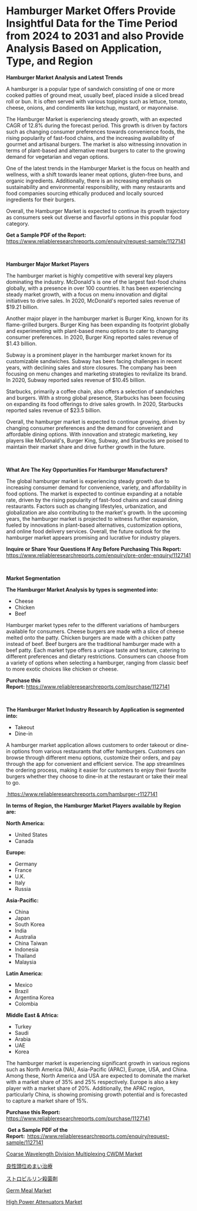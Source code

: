 <p><h1>Hamburger Market Offers Provide Insightful Data for the Time Period from 2024 to 2031 and also Provide Analysis Based on Application, Type, and Region</h1></p><p><strong>Hamburger Market Analysis and Latest Trends</strong></p>
<p><p>A hamburger is a popular type of sandwich consisting of one or more cooked patties of ground meat, usually beef, placed inside a sliced bread roll or bun. It is often served with various toppings such as lettuce, tomato, cheese, onions, and condiments like ketchup, mustard, or mayonnaise.</p><p>The Hamburger Market is experiencing steady growth, with an expected CAGR of 12.8% during the forecast period. This growth is driven by factors such as changing consumer preferences towards convenience foods, the rising popularity of fast-food chains, and the increasing availability of gourmet and artisanal burgers. The market is also witnessing innovation in terms of plant-based and alternative meat burgers to cater to the growing demand for vegetarian and vegan options.</p><p>One of the latest trends in the Hamburger Market is the focus on health and wellness, with a shift towards leaner meat options, gluten-free buns, and organic ingredients. Additionally, there is an increasing emphasis on sustainability and environmental responsibility, with many restaurants and food companies sourcing ethically produced and locally sourced ingredients for their burgers.</p><p>Overall, the Hamburger Market is expected to continue its growth trajectory as consumers seek out diverse and flavorful options in this popular food category.</p></p>
<p><strong>Get a Sample PDF of the Report:&nbsp;</strong> <a href="https://www.reliableresearchreports.com/enquiry/request-sample/1127141">https://www.reliableresearchreports.com/enquiry/request-sample/1127141</a></p>
<p>&nbsp;</p>
<p><strong>Hamburger Major Market Players</strong></p>
<p><p>The hamburger market is highly competitive with several key players dominating the industry. McDonald's is one of the largest fast-food chains globally, with a presence in over 100 countries. It has been experiencing steady market growth, with a focus on menu innovation and digital initiatives to drive sales. In 2020, McDonald's reported sales revenue of $19.21 billion.</p><p>Another major player in the hamburger market is Burger King, known for its flame-grilled burgers. Burger King has been expanding its footprint globally and experimenting with plant-based menu options to cater to changing consumer preferences. In 2020, Burger King reported sales revenue of $1.43 billion.</p><p>Subway is a prominent player in the hamburger market known for its customizable sandwiches. Subway has been facing challenges in recent years, with declining sales and store closures. The company has been focusing on menu changes and marketing strategies to revitalize its brand. In 2020, Subway reported sales revenue of $10.45 billion.</p><p>Starbucks, primarily a coffee chain, also offers a selection of sandwiches and burgers. With a strong global presence, Starbucks has been focusing on expanding its food offerings to drive sales growth. In 2020, Starbucks reported sales revenue of $23.5 billion.</p><p>Overall, the hamburger market is expected to continue growing, driven by changing consumer preferences and the demand for convenient and affordable dining options. With innovation and strategic marketing, key players like McDonald's, Burger King, Subway, and Starbucks are poised to maintain their market share and drive further growth in the future.</p></p>
<p>&nbsp;</p>
<p><strong>What Are The Key Opportunities For Hamburger Manufacturers?</strong></p>
<p><p>The global hamburger market is experiencing steady growth due to increasing consumer demand for convenience, variety, and affordability in food options. The market is expected to continue expanding at a notable rate, driven by the rising popularity of fast-food chains and casual dining restaurants. Factors such as changing lifestyles, urbanization, and globalization are also contributing to the market's growth. In the upcoming years, the hamburger market is projected to witness further expansion, fueled by innovations in plant-based alternatives, customization options, and online food delivery services. Overall, the future outlook for the hamburger market appears promising and lucrative for industry players.</p></p>
<p><strong>Inquire or Share Your Questions If Any Before Purchasing This Report:</strong> <a href="https://www.reliableresearchreports.com/enquiry/pre-order-enquiry/1127141">https://www.reliableresearchreports.com/enquiry/pre-order-enquiry/1127141</a></p>
<p>&nbsp;</p>
<p><strong>Market Segmentation</strong></p>
<p><strong>The Hamburger Market Analysis by types is segmented into:</strong></p>
<p><ul><li>Cheese</li><li>Chicken</li><li>Beef</li></ul></p>
<p><p>Hamburger market types refer to the different variations of hamburgers available for consumers. Cheese burgers are made with a slice of cheese melted onto the patty. Chicken burgers are made with a chicken patty instead of beef. Beef burgers are the traditional hamburger made with a beef patty. Each market type offers a unique taste and texture, catering to different preferences and dietary restrictions. Consumers can choose from a variety of options when selecting a hamburger, ranging from classic beef to more exotic choices like chicken or cheese.</p></p>
<p><strong>Purchase this Report:&nbsp;</strong><a href="https://www.reliableresearchreports.com/purchase/1127141">https://www.reliableresearchreports.com/purchase/1127141</a></p>
<p>&nbsp;</p>
<p><strong>The Hamburger Market Industry Research by Application is segmented into:</strong></p>
<p><ul><li>Takeout</li><li>Dine-in</li></ul></p>
<p><p>A hamburger market application allows customers to order takeout or dine-in options from various restaurants that offer hamburgers. Customers can browse through different menu options, customize their orders, and pay through the app for convenient and efficient service. The app streamlines the ordering process, making it easier for customers to enjoy their favorite burgers whether they choose to dine-in at the restaurant or take their meal to go.</p></p>
<p><a href="https://www.reliableresearchreports.com/hamburger-r1127141">&nbsp;https://www.reliableresearchreports.com/hamburger-r1127141</a></p>
<p><strong>In terms of Region, the Hamburger Market Players available by Region are:</strong></p>
<p>
    <p> <strong> North America: </strong>
        <ul>
            <li>United States</li>
            <li>Canada</li>
        </ul>
        </p> 
    <p> <strong> Europe: </strong>
        <ul>
            <li>Germany</li>
            <li>France</li>
            <li>U.K.</li>
            <li>Italy</li>
            <li>Russia</li>
        </ul>
        </p> 
    <p> <strong> Asia-Pacific: </strong>
        <ul>
            <li>China</li>
            <li>Japan</li>
            <li>South Korea</li>
            <li>India</li>
            <li>Australia</li>
            <li>China Taiwan</li>
            <li>Indonesia</li>
            <li>Thailand</li>
            <li>Malaysia</li>
        </ul>
        </p> 
    <p> <strong> Latin America: </strong>
        <ul>
            <li>Mexico</li>
            <li>Brazil</li>
            <li>Argentina Korea</li>
            <li>Colombia</li>
        </ul>
        </p> 
    <p> <strong> Middle East & Africa: </strong>
        <ul>
            <li>Turkey</li>
            <li>Saudi</li>
            <li>Arabia</li>
            <li>UAE</li>
            <li>Korea</li>
        </ul>
    </p>
    </p>
<p><p>The hamburger market is experiencing significant growth in various regions such as North America (NA), Asia-Pacific (APAC), Europe, USA, and China. Among these, North America and USA are expected to dominate the market with a market share of 35% and 25% respectively. Europe is also a key player with a market share of 20%. Additionally, the APAC region, particularly China, is showing promising growth potential and is forecasted to capture a market share of 15%.</p></p>
<p><strong>Purchase this Report: </strong><a href="https://www.reliableresearchreports.com/purchase/1127141">https://www.reliableresearchreports.com/purchase/1127141</a></p>
<p>&nbsp;<strong>Get a Sample PDF of the Report:&nbsp;&nbsp;</strong><a href="https://www.reliableresearchreports.com/enquiry/request-sample/1127141">https://www.reliableresearchreports.com/enquiry/request-sample/1127141</a></p>
<p><strong></strong></p>
<p><p><a href="https://issuu.com/reportprime-2/docs/coarse-wavelength-division-multiplexing-cwdm-marke">Coarse Wavelength Division Multiplexing CWDM Market</a></p><p><a href="https://github.com/ksxzwxabcuynh011/Market-Research-Report-List-1/blob/main/474800618623.md">良性頭位めまい治療</a></p><p><a href="https://github.com/mcbeesbxa270/Market-Research-Report-List-1/blob/main/621497418624.md">ストロビルリン殺菌剤</a></p><p><a href="https://github.com/Whitneyboyettebo9kiw7yr13/Market-Research-Report-List-1/blob/main/germ-meal-market.md">Germ Meal Market</a></p><p><a href="https://issuu.com/reportprime-2/docs/high-power-attenuators-market-size-2030.pptx">High Power Attenuators Market</a></p></p>